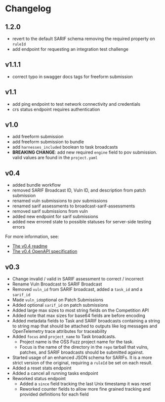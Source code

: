 # Changelog

## 1.2.0

- revert to the default SARIF schema removing the required property on `ruleId`
- add endpoint for requesting an integration test challenge

## v1.1.1

- correct typo in swagger docs tags for freeform submission

## v1.1

- add ping endpoint to test network connectivity and credentials
- crs status endpoint requires authentication

## v1.0

- add freeform submission
- add freeform submission to bundle
- add `harnesses_included` boolean to task broadcasts
- **BREAKING CHANGE**: add new required `engine` field to pov submission. valid values are found in the `project.yaml`

## v0.4

- added bundle workflow
- removed SARIF Broadcast ID, Vuln ID, and description from patch submission
- renamed vuln submissions to pov submissions
- renamed sarif assessments to broadcast-sarif-assessments
- removed sarif submissions from vuln
- added new endpoint for sarif submissions
- added new errored state to possible statuses for server-side testing errors

For more information, see:

- [The v0.4 readme](./api-v0.4-readme.md)
- [The v0.4 OpenAPI specification](./competition-swagger-v0.4.yaml)

## v0.3

- Change invalid / valid in SARIF assessment to correct / incorrect
- Rename Vuln Broadcast to SARIF Broadcast
- Removed `vuln_id` from SARIF broadcast, added a `task_id` and a `sarif_id`
- Made `vuln_id`optional on Patch Submissions
- Added optional `sarif_id` on patch submissions
- Added large max sizes to most string fields on the Competition API
- Added note that max sizes for base64 fields are before encoding
- Added metadata fields to Task and SARIF broadcasts containing a string to string map that should be attached
  to outputs like log messages and OpenTelemetry trace attributes for traceability
- Added `focus` and `project_name` to Task broadcasts.
  - Project name is the OSS Fuzz project name for the task.
  - Focus is the name of the directory in the `repo` tarball that vulns, patches, and SARIF broadcasts should be submitted against.
- Started usage of an enhanced JSON schema for SARIFs. It is a more strict version of the original, requiring a `ruleId` be set on each result.
- Added a reset stats endpoint
- Added a cancel all running tasks endpoint
- Reworked status endpoint
  - Added a `since` field tracking the last Unix timestamp it was reset
  - Reworked counter fields to allow more fine grained tracking and provided definitions for each field

